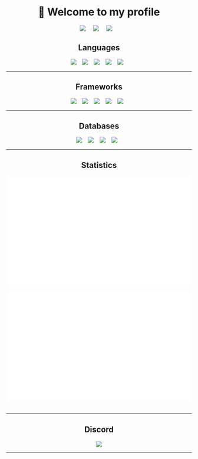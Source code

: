 <h1 align="center"> 👋 Welcome to my profile</h2>
<p align="center">
  <a target="_blank"href="https://discord.com/users/318272839918813184/"><img src="https://img.shields.io/badge/Discord-%235865F2.svg?style=for-the-badge&logo=discord&logoColor=white" /></a>&nbsp;&nbsp;&nbsp;&nbsp;
  <a href="mailto:oopsion@protonmail.com?subject=Hello,%20From%20Github"><img src="https://img.shields.io/badge/ProtonMail-8B89CC?style=for-the-badge&logo=protonmail&logoColor=white" /></a>&nbsp;&nbsp;&nbsp;&nbsp;
  <a target="_blank"href="https://github.com/Oopsion"><img src="https://komarev.com/ghpvc/?username=Oopsion&style=for-the-badge&color=5555ff" /></a>&nbsp;&nbsp;&nbsp;&nbsp;
</p>

<h2 align="center"> Languages</h2>
<p align="center">
  <img src="https://img.shields.io/badge/c++-%2300599C.svg?style=for-the-badge&logo=c%2B%2B&logoColor=white" />&nbsp;&nbsp;&nbsp;
  <img src="https://img.shields.io/badge/c%23-%23239120.svg?style=for-the-badge&logo=c-sharp&logoColor=white" />&nbsp;&nbsp;&nbsp;
  <img src="https://img.shields.io/badge/python-%233776AB.svg?style=for-the-badge&logo=python&logoColor=white" />&nbsp;&nbsp;&nbsp;
  <img src="https://img.shields.io/badge/javascript-%23323330.svg?style=for-the-badge&logo=javascript&logoColor=%23F7DF1E" />&nbsp;&nbsp;&nbsp;
  <img src="https://img.shields.io/badge/typescript-%23007ACC.svg?style=for-the-badge&logo=typescript&logoColor=white" />&nbsp;&nbsp;&nbsp;
</p>
<hr>

<h2 align="center"> Frameworks</h2>
<p align="center">
  <img src="https://img.shields.io/badge/.NET-5C2D91?style=for-the-badge&logo=.net&logoColor=white" />&nbsp;&nbsp;&nbsp;
  <img src="https://img.shields.io/badge/Electron-191970?style=for-the-badge&logo=Electron&logoColor=white" />&nbsp;&nbsp;&nbsp;
  <img src="https://img.shields.io/badge/NPM-%23CB3837.svg?style=for-the-badge&logo=npm&logoColor=white" />&nbsp;&nbsp;&nbsp;
  <img src="https://img.shields.io/badge/node.js-6DA55F?style=for-the-badge&logo=node.js&logoColor=white" />&nbsp;&nbsp;&nbsp;
  <img src="https://img.shields.io/badge/tailwindcss-%2338B2AC.svg?style=for-the-badge&logo=tailwind-css&logoColor=white" />&nbsp;&nbsp;&nbsp;
</p>
<hr>

<h2 align="center"> Databases</h2>
<p align="center">
  <img src="https://img.shields.io/badge/MongoDB-%234ea94b.svg?style=for-the-badge&logo=mongodb&logoColor=white" />&nbsp;&nbsp;&nbsp;
  <img src="https://img.shields.io/badge/mysql-%2300f.svg?style=for-the-badge&logo=mysql&logoColor=white" />&nbsp;&nbsp;&nbsp;
  <img src="https://img.shields.io/badge/sqlite-%2307405e.svg?style=for-the-badge&logo=sqlite&logoColor=white" />&nbsp;&nbsp;&nbsp;
  <img src="https://img.shields.io/badge/redis-%23DD0031.svg?style=for-the-badge&logo=redis&logoColor=white" />&nbsp;&nbsp;&nbsp;
</p>
<hr>

<h2 align="center"> Statistics</h2>
<p align="center">
  <img src="https://github.com/Oopsion/Oopsion/blob/master/generated/overview.svg#gh-dark-mode-only" />&nbsp;&nbsp;&nbsp;
  <img src="https://github.com/Oopsion/Oopsion/blob/master/generated/languages.svg#gh-dark-mode-only" />&nbsp;&nbsp;&nbsp;
</p>
<hr>

<h2 align="center"> Discord</h2>
<p align="center">
  <a href="https://discord.com/users/1394806405554507867">
    <img src="https://lanyard-profile-readme.vercel.app/api/1394806405554507867" align="center" />
  </a>
</p>
<hr>
